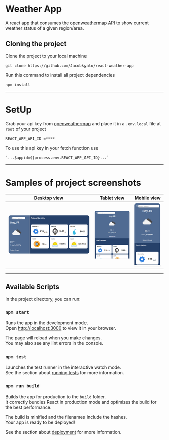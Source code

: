 # Weather App
A react app that consumes the [openweathermap API](https://openweathermap.org/api) to show current weather status of a given region/area.

## Cloning the project

Clone the project to your local machine

```
git clone https://github.com/Jacobkyalo/react-weather-app
```

Run this command to install all project dependencies

```
npm install
```

---

# SetUp

Grab your api key from [openweathermap](https://openweathermap.org/api) and place it in a `.env.local` file at `root` of your project

```
REACT_APP_API_ID =****
```

To use this api key in your fetch function use

```
`...$appid=${process.env.REACT_APP_API_ID}...`
```

---

# Samples of project screenshots

| **Desktop view**                                      | **Tablet view**                                     | **Mobile view**                                     |
| ----------------------------------------------------- | --------------------------------------------------- | --------------------------------------------------- |
| ![Desktop view](./src/assets/images/desktop-view.png) | ![Tablet view](./src/assets/images/tablet-view.png) | ![Mobile view](./src/assets/images/mobile-view.png) |

---

## Available Scripts

In the project directory, you can run:

### `npm start`

Runs the app in the development mode.\
Open [http://localhost:3000](http://localhost:3000) to view it in your browser.

The page will reload when you make changes.\
You may also see any lint errors in the console.

### `npm test`

Launches the test runner in the interactive watch mode.\
See the section about [running tests](https://facebook.github.io/create-react-app/docs/running-tests) for more information.

### `npm run build`

Builds the app for production to the `build` folder.\
It correctly bundles React in production mode and optimizes the build for the best performance.

The build is minified and the filenames include the hashes.\
Your app is ready to be deployed!

See the section about [deployment](https://facebook.github.io/create-react-app/docs/deployment) for more information.
